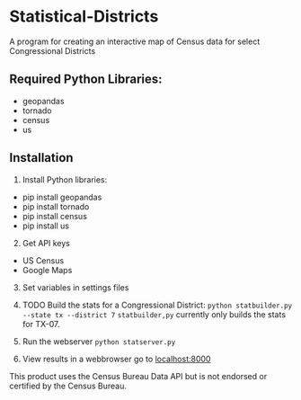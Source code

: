 # Statistical-Districts
A program for creating an interactive map of Census data for select Congressional Districts

##  Required Python Libraries:
* geopandas
* tornado
* census
* us

## Installation
1. Install Python libraries:
  * pip install geopandas
  * pip install tornado
  * pip install census
  * pip install us

2. Get API keys
  * US Census
  * Google Maps

3. Set variables in settings files

4. TODO Build the stats for a Congressional District:
  `python statbuilder.py --state tx --district 7`
   `statbuilder,py` currently only builds the stats for TX-07.

5. Run the webserver
  `python statserver.py`

6. View results in a webbrowser go to [localhost:8000](http://localhost:8000)

This product uses the Census Bureau Data API but is not endorsed or certified by the Census Bureau.
